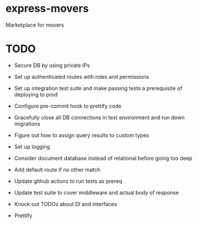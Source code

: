 # express-movers

Marketplace for movers

# TODO
- Secure DB by using private IPs
- Set up authenticated routes with roles and permissions
- Set up integration test suite and make passing tests a prerequisite of deploying to prod
- Configure pre-commit hook to prettify code
- Gracefully close all DB connections in test environment and run down migrations
- Figure out how to assign query results to custom types
- Set up logging
- Consider document database instead of relational before going too deep
- Add default route if no other match

- Update github actions to run tests as prereq
- Update test suite to cover middleware and actual body of response
- Knock out TODOs about DI and interfaces
- Prettify

